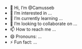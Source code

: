 - 👋 Hi, I’m @Camusseb
- 👀 I’m interested in ...
- 🌱 I’m currently learning ...
- 💞️ I’m looking to collaborate on ...
- 📫 How to reach me ...
- 😄 Pronouns: ...
- ⚡ Fun fact: ...

<!---
Camusseb/Camusseb is a ✨ special ✨ repository because its `README.md` (this file) appears on your GitHub profile.
You can click the Preview link to take a look at your changes.
--->
